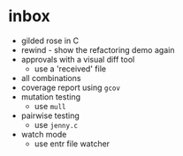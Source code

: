# inbox

-   gilded rose in C
-   rewind - show the refactoring demo again
-   approvals with a visual diff tool
    -   use a 'received' file
-   all combinations
-   coverage report using `gcov`
-   mutation testing
    -   use `mull`
-   pairwise testing
    -   use `jenny.c`
-   watch mode
    -   use entr file watcher
